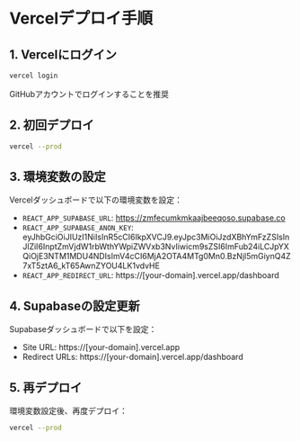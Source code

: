 # Vercelデプロイ手順

## 1. Vercelにログイン
```bash
vercel login
```
GitHubアカウントでログインすることを推奨

## 2. 初回デプロイ
```bash
vercel --prod
```

## 3. 環境変数の設定
Vercelダッシュボードで以下の環境変数を設定：

- `REACT_APP_SUPABASE_URL`: https://zmfecumkmkaajbeeqoso.supabase.co
- `REACT_APP_SUPABASE_ANON_KEY`: eyJhbGciOiJIUzI1NiIsInR5cCI6IkpXVCJ9.eyJpc3MiOiJzdXBhYmFzZSIsInJlZiI6InptZmVjdW1rbWthYWpiZWVxb3NvIiwicm9sZSI6ImFub24iLCJpYXQiOjE3NTM1MDU4NDIsImV4cCI6MjA2OTA4MTg0Mn0.BzNjl5mGiynQ4Z7xT5ztA6_kT65AwnZYOU4LK1vdvHE
- `REACT_APP_REDIRECT_URL`: https://[your-domain].vercel.app/dashboard

## 4. Supabaseの設定更新
Supabaseダッシュボードで以下を設定：
- Site URL: https://[your-domain].vercel.app
- Redirect URLs: https://[your-domain].vercel.app/dashboard

## 5. 再デプロイ
環境変数設定後、再度デプロイ：
```bash
vercel --prod
```